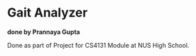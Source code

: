 # Gait Analyzer
**done by Prannaya Gupta**

Done as part of Project for CS4131 Module at NUS High School.
